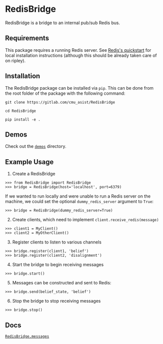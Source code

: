 # RedisBridge

RedisBridge is a bridge to an internal pub/sub Redis bus.

## Requirements

This package requires a running Redis server. See [Redis's quickstart](https://redis.io/topics/quickstart) for local installation instructions (although this should be already taken care of on ripley).

## Installation

The RedisBridge package can be installed via `pip`.  This can be done from the root folder of the package with the following command:

```git clone https://gitlab.com/cmu_asist/RedisBridge```

```cd RedisBridge```

```pip install -e .```

## Demos

Check out the [`demos`](./demos/) directory.

## Example Usage

1. Create a RedisBridge

```
>>> from RedisBridge import RedisBridge
>>> bridge = RedisBridge(host='localhost', port=6379)
```

If we wanted to run locally and were unable to run a Redis server on the machine, we could set the optional `dummy_redis_server` argument to `True`:

```
>>> bridge = RedisBridge(dummy_redis_server=True)
```

2. Create clients, which need to implement `client.receive_redis(message)`

```
>>> client1 = MyClient()
>>> client2 = MyOtherClient()
```

3. Register clients to listen to various channels

```
>>> bridge.register(client1, 'belief')
>>> bridge.register(client2, 'disalignment')
```

4. Start the bridge to begin receiving messages

```
>>> bridge.start()
```

5. Messages can be constructed and sent to Redis:

```
>>> bridge.send(belief_state, 'belief')
```

6. Stop the bridge to stop receiving messages

```
>>> bridge.stop()
```

## Docs

[`RedisBridge.messages`](./RedisBridge/messages/)
